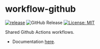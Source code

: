 # workflow-github

[![release](https://github.com/quike/workflow-github/actions/workflows/release-internal.yml/badge.svg)](https://github.com/quike/workflow-github/actions/workflows/release-internal.yml)
![GitHub Release](https://img.shields.io/github/v/release/quike/workflow-github)
[![License: MIT](https://img.shields.io/badge/License-MIT-yellow.svg)](https://opensource.org/licenses/MIT)

Shared Github Actions workflows.

- Documentation [here](docs/index.md).
